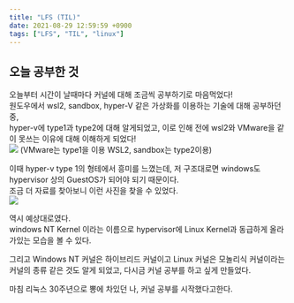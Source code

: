 ```yaml
---
title: "LFS (TIL)"
date: 2021-08-29 12:59:59 +0900
tags: ["LFS", "TIL", "linux"]
---
```


## 오늘 공부한 것

오늘부터 시간이 날때마다 커널에 대해 조금씩 공부하기로 마음먹었다!  
원도우에서 wsl2, sandbox, hyper-V 같은 가상화를 이용하는 기술에 대해 공부하던 중,  
hyper-v에 type1과 type2에 대해 알게되었고, 이로 인해 전에 wsl2와 VMware을 같이 못쓰는 이유에 대해 이해하게 되었다!  
![](/images/12-Hypervisor-Types.png)
(VMware는 type1을 이용 WSL2, sandbox는 type2이용)

이때 hyper-v type 1의 형테에서 흥미를 느꼈는데, 저 구조대로면 windows도 hypervisor 상의 GuestOS가 되어야 되기 때문이다.  
조금 더 자료를 찾아보니 이런 사진을 찾을 수 있었다.  
![](/images/05-image-537.png)

역시 예상대로였다.  
windows NT Kernel 이라는 이름으로 hypervisor에 Linux Kernel과 동급하게 올라가있는 모습을 볼 수 있다.

그리고 Windows NT 커널은 하이브리드 커널이고 Linux 커널은 모놀리식 커널이라는 커널의 종류 같은 것도 알게 되었고, 다시금 커널 공부를 하고 싶게 만들었다.

마침 리눅스 30주년으로 뽕에 차있던 나, 커널 공부를 시작했다고한다.
